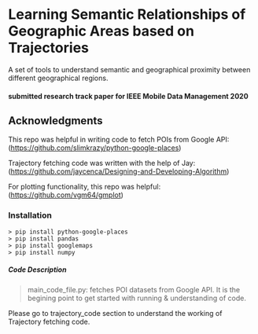 # Learning Semantic Relationships of Geographic Areas based on Trajectories 
A set of tools to understand semantic and geographical proximity between different geographical regions. 
#### submitted research track paper for IEEE Mobile Data Management 2020

## Acknowledgments
This repo was helpful in writing code to fetch POIs from Google API: (https://github.com/slimkrazy/python-google-places)

Trajectory fetching code was written with the help of Jay: (https://github.com/jaycenca/Designing-and-Developing-Algorithm)

For plotting functionality, this repo was helpful: (https://github.com/vgm64/gmplot)


### Installation
```
> pip install python-google-places
> pip install pandas
> pip install googlemaps
> pip install numpy
```

##### Code Description

> main_code_file.py: fetches POI datasets from Google API. It is the begining point to get started with running & understanding of code.

Please go to trajectory_code section to understand the working of Trajectory fetching code.
